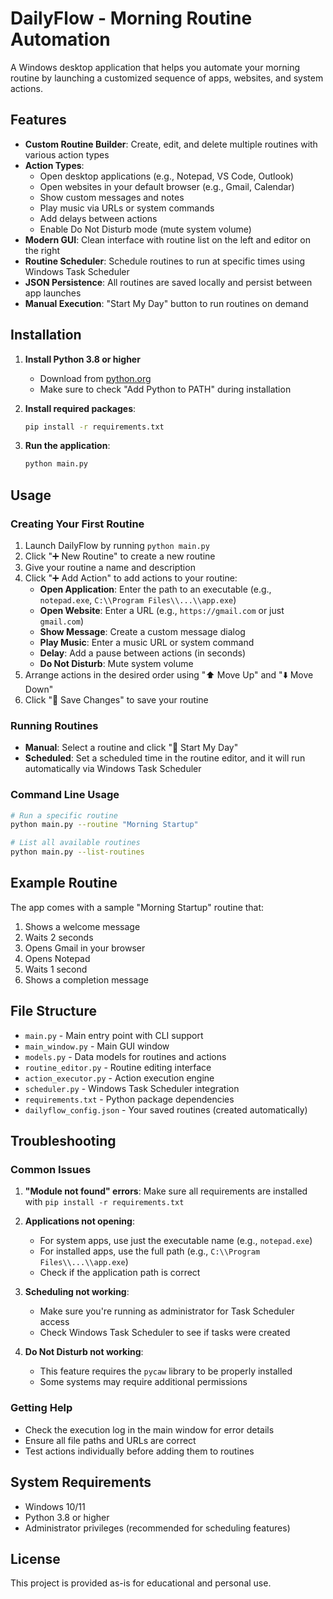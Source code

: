 # DailyFlow - Morning Routine Automation

A Windows desktop application that helps you automate your morning routine by launching a customized sequence of apps, websites, and system actions.

## Features

- **Custom Routine Builder**: Create, edit, and delete multiple routines with various action types
- **Action Types**:
  - Open desktop applications (e.g., Notepad, VS Code, Outlook)
  - Open websites in your default browser (e.g., Gmail, Calendar)
  - Show custom messages and notes
  - Play music via URLs or system commands
  - Add delays between actions
  - Enable Do Not Disturb mode (mute system volume)
- **Modern GUI**: Clean interface with routine list on the left and editor on the right
- **Routine Scheduler**: Schedule routines to run at specific times using Windows Task Scheduler
- **JSON Persistence**: All routines are saved locally and persist between app launches
- **Manual Execution**: "Start My Day" button to run routines on demand

## Installation

1. **Install Python 3.8 or higher**
   - Download from [python.org](https://www.python.org/downloads/)
   - Make sure to check "Add Python to PATH" during installation

2. **Install required packages**:
   ```bash
   pip install -r requirements.txt
   ```

3. **Run the application**:
   ```bash
   python main.py
   ```

## Usage

### Creating Your First Routine

1. Launch DailyFlow by running `python main.py`
2. Click "➕ New Routine" to create a new routine
3. Give your routine a name and description
4. Click "➕ Add Action" to add actions to your routine:
   - **Open Application**: Enter the path to an executable (e.g., `notepad.exe`, `C:\\Program Files\\...\\app.exe`)
   - **Open Website**: Enter a URL (e.g., `https://gmail.com` or just `gmail.com`)
   - **Show Message**: Create a custom message dialog
   - **Play Music**: Enter a music URL or system command
   - **Delay**: Add a pause between actions (in seconds)
   - **Do Not Disturb**: Mute system volume
5. Arrange actions in the desired order using "⬆️ Move Up" and "⬇️ Move Down"
6. Click "💾 Save Changes" to save your routine

### Running Routines

- **Manual**: Select a routine and click "🚀 Start My Day"
- **Scheduled**: Set a scheduled time in the routine editor, and it will run automatically via Windows Task Scheduler

### Command Line Usage

```bash
# Run a specific routine
python main.py --routine "Morning Startup"

# List all available routines
python main.py --list-routines
```

## Example Routine

The app comes with a sample "Morning Startup" routine that:
1. Shows a welcome message
2. Waits 2 seconds
3. Opens Gmail in your browser
4. Opens Notepad
5. Waits 1 second
6. Shows a completion message

## File Structure

- `main.py` - Main entry point with CLI support
- `main_window.py` - Main GUI window
- `models.py` - Data models for routines and actions
- `routine_editor.py` - Routine editing interface
- `action_executor.py` - Action execution engine
- `scheduler.py` - Windows Task Scheduler integration
- `requirements.txt` - Python package dependencies
- `dailyflow_config.json` - Your saved routines (created automatically)

## Troubleshooting

### Common Issues

1. **"Module not found" errors**: Make sure all requirements are installed with `pip install -r requirements.txt`

2. **Applications not opening**: 
   - For system apps, use just the executable name (e.g., `notepad.exe`)
   - For installed apps, use the full path (e.g., `C:\\Program Files\\...\\app.exe`)
   - Check if the application path is correct

3. **Scheduling not working**: 
   - Make sure you're running as administrator for Task Scheduler access
   - Check Windows Task Scheduler to see if tasks were created

4. **Do Not Disturb not working**: 
   - This feature requires the `pycaw` library to be properly installed
   - Some systems may require additional permissions

### Getting Help

- Check the execution log in the main window for error details
- Ensure all file paths and URLs are correct
- Test actions individually before adding them to routines

## System Requirements

- Windows 10/11
- Python 3.8 or higher
- Administrator privileges (recommended for scheduling features)

## License

This project is provided as-is for educational and personal use.